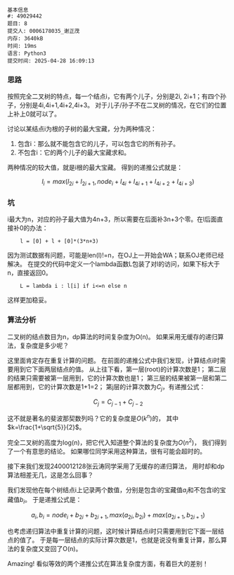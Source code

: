 ```
基本信息
#: 49029442
题目: 8
提交人: 0006178035_谢正茂
内存: 3640kB
时间: 19ms
语言: Python3
提交时间: 2025-04-28 16:09:13
```

### 思路 
按照完全二叉树的特点，每一个结点i，它有两个儿子，分别是2i, 2i+1；有四个孙子，分别是4i,4i+1,4i+2,4i+3。
对于儿子/孙子不在二叉树的情况，在它们的位置上补上0就可以了。

讨论以某结点i为根的子树的最大宝藏，分为两种情况：
1. 包含i：那么就不能包含它的儿子，可以包含它的所有孙子。
2. 不包含i：它的两个儿子的最大宝藏求和。 

两种情况的较大值，就是i根的最大宝藏。
得到的递推公式就是：
```math
l_i = max(l_{2i}+l_{2i+1},node_i+l_{4i}+l_{4i+1}+l_{4i+2}+l_{4i+3})
```

### 坑
i最大为n，对应的孙子最大值为4n+3，所以需要在后面补3n+3个零。在l后面直接补0的办法：
```
    l = [0] + l + [0]*(3*n+3)
```
因为测试数据有问题，可能是len(l)!=n，在OJ上一开始会WA；联系OJ老师已经解决。
在提交的代码中定义一个lambda函数L包装了对l的访问，如果下标大于n，直接返回0。
```
    L = lambda i : l[i] if i<=n else n
```
这样更加稳妥。

### 算法分析
二叉树的结点数目为n，dp算法的时间复杂度为O(n)。
如果采用无缓存的递归算法，复杂度是多少呢？

这里面肯定存在重复计算的问题。
在前面的递推公式中我们发现，计算结点i时需要用到它下面两层结点的值。
从上往下看，第一层(root)的计算次数是1；
第二层的结果只需要被第一层用到，它的计算次数也是1；
第三层的结果被第一层和第二层都用到，它的计算次数是1+1=2；
第j层的计算次数为$`C_j`$，有递推公式：
```math
C_{j}=C_{j-1}+C_{j-2}
```
这不就是著名的斐波那契数列吗？它的复杂度是$`O(k^n)`$的，
其中$`k=\frac{1+\sqrt{5}}{2}`$。

完全二叉树的高度为log(n)，把它代入知道整个算法的复杂度为$`O(n^2)`$，
我们得到了一个有意思的结论。
如果哪位同学采用这种算法，很有可能会超时的。

接下来我们发现2400012128张云涛同学采用了无缓存的递归算法，
用时却和dp算法相差无几，这是怎么回事？

我们发现他在每个树结点i上记录两个数值，分别是包含i的宝藏值$`a_i`$和不包含i的宝藏值$`b_i`$。
于是递推公式是：
```math
a_i, b_i = node_i+b_{2i}+b_{2i+1}, max(a_{2i}, b_{2i})+max(a_{2i+1}, b_{2i+1})
```
也考虑递归算法中重复计算的问题，这时候计算结点i时只需要用到它下面一层结点的值了。
于是每一层结点的实际计算次数是1，也就是说没有重复计算，那么算法的复杂度又变回了O(n)。

Amazing! 看似等效的两个递推公式在算法复杂度方面，有着巨大的差别！



